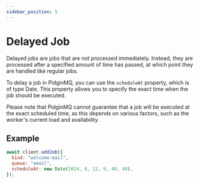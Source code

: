 ```yaml
---
sidebar_position: 5
---
```


# Delayed Job

Delayed jobs are jobs that are not processed immediately. Instead, they are processed after a specified amount of time has passed, at which point they are handled like regular jobs.

To delay a job in PidginMQ, you can use the `scheduleAt` property, which is of type Date. This property allows you to specify the exact time when the job should be executed.

Please note that PidginMQ cannot guarantee that a job will be executed at the exact scheduled time, as this depends on various factors, such as the worker's current load and availability.

## Example

```js
await client.addJob({
  kind: "welcome-mail",
  queue: "email",
  scheduleAt: new Date(2024, 8, 12, 9, 40, 40),
});
```
